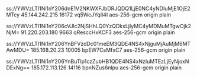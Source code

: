 ss://YWVzLTI1Ni1nY206dnE1V2NKWXFJbDRJQDQ1LjE0NC4yNDIuMjE1OjE2MTcy
45.144.242.215 16172 vq5WcJYqIl4I aes-256-gcm origin plain

ss://YWVzLTI1Ni1nY206cVJlc2NjSHhLQ0YzQDkxLjIyMC4yMDMuMTgwOjk2NjM=
91.220.203.180 9663 qResccHxKCF3 aes-256-gcm origin plain

ss://YWVzLTI1Ni1nY206YnBFVzdDc01meEM3QDE4NS4xNjguMjAuMjM6MTAwMDU=
185.168.20.23 10005 bpEW7CsMfxC7 aes-256-gcm origin plain

ss://YWVzLTI1Ni1nY206YnBuTlp1czZubHB1QDE4NS4xNzIuMTEzLjEyNjoxNDExNg==
185.172.113.126 14116 bpnNZus6nlpu aes-256-gcm origin plain
